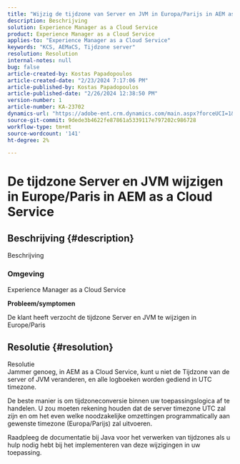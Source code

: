 ```yaml
---
title: "Wijzig de tijdzone van Server en JVM in Europa/Parijs in AEM as a Cloud Service"
description: Beschrijving
solution: Experience Manager as a Cloud Service
product: Experience Manager as a Cloud Service
applies-to: "Experience Manager as a Cloud Service"
keywords: "KCS, AEMaCS, Tijdzone server"
resolution: Resolution
internal-notes: null
bug: false
article-created-by: Kostas Papadopoulos
article-created-date: "2/23/2024 7:17:06 PM"
article-published-by: Kostas Papadopoulos
article-published-date: "2/26/2024 12:38:50 PM"
version-number: 1
article-number: KA-23702
dynamics-url: "https://adobe-ent.crm.dynamics.com/main.aspx?forceUCI=1&pagetype=entityrecord&etn=knowledgearticle&id=70e1851c-80d2-ee11-9079-6045bd006c82"
source-git-commit: 9dede3b4622fe87861a5339117e797202c986728
workflow-type: tm+mt
source-wordcount: '141'
ht-degree: 2%

---
```


# De tijdzone Server en JVM wijzigen in Europe/Paris in AEM as a Cloud Service

## Beschrijving {#description}

Beschrijving<br>

### <b>Omgeving</b>


Experience Manager as a Cloud Service

<b>Probleem/symptomen</b>

De klant heeft verzocht de tijdzone Server en JVM te wijzigen in Europe/Paris


## Resolutie {#resolution}

Resolutie<br>
Jammer genoeg, in AEM as a Cloud Service, kunt u niet de Tijdzone van de server of JVM veranderen, en alle logboeken worden gediend in UTC timezone.

De beste manier is om tijdzoneconversie binnen uw toepassingslogica af te handelen. U zou moeten rekening houden dat de server timezone UTC zal zijn en om het even welke noodzakelijke omzettingen programmatically aan gewenste timezone (Europa/Parijs) zal uitvoeren.

Raadpleeg de documentatie bij Java voor het verwerken van tijdzones als u hulp nodig hebt bij het implementeren van deze wijzigingen in uw toepassing.
